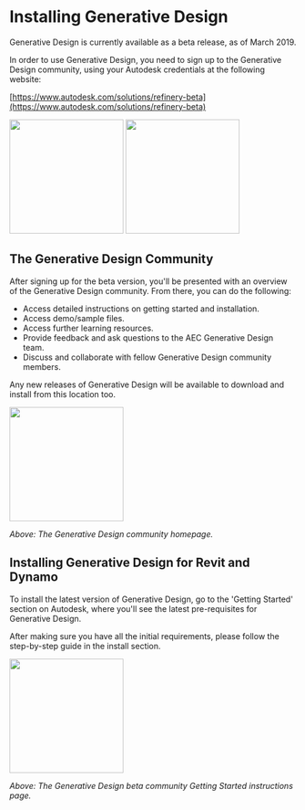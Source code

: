 # Installing Generative Design

Generative Design is currently available as a beta release, as of March 2019. 

In order to use Generative Design, you need to sign up to the Generative Design community, using your Autodesk credentials at the following website:

[https://www.autodesk.com/solutions/refinery-beta](https://www.autodesk.com/solutions/refinery-beta)

<img src="../assets/hello/install1.png" style="width:200px;"/>

<img src="../assets/hello/install2.png" style="width:200px;"/>

## The Generative Design Community

After signing up for the beta version, you'll be presented with an overview of the Generative Design community. From there, you can do the following:

* Access detailed instructions on getting started and installation.
* Access demo/sample files.
* Access further learning resources.
* Provide feedback and ask questions to the AEC Generative Design team.
* Discuss and collaborate with fellow Generative Design community members.

Any new releases of Generative Design will be available to download and install from this location too.

<img src="../assets/hello/install3.png" style="width:200px;"/>

_Above: The Generative Design community homepage._

## Installing Generative Design for Revit and Dynamo

To install the latest version of Generative Design, go to the 'Getting Started' section on Autodesk, where you'll see the latest pre-requisites for Generative Design.

After making sure you have all the initial requirements, please follow the step-by-step guide in the install section.

<img src="../assets/hello/install4.png" style="width:200px;"/>

_Above: The Generative Design beta community Getting Started instructions page._

